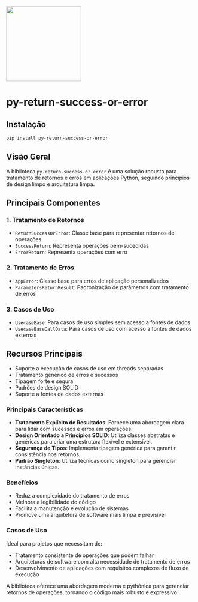 <img src="https://py-return-success-or-error.readthedocs.io/pt-br/latest/assets/logo.png" width="200" height="200">

# py-return-success-or-error

## Instalação
```bash
pip install py-return-success-or-error
```

## Visão Geral

A biblioteca `py-return-success-or-error` é uma solução robusta para tratamento de retornos e erros em aplicações Python, seguindo princípios de design limpo e arquitetura limpa.

## Principais Componentes

### 1. Tratamento de Retornos
- `ReturnSuccessOrError`: Classe base para representar retornos de operações
- `SuccessReturn`: Representa operações bem-sucedidas
- `ErrorReturn`: Representa operações com erro

### 2. Tratamento de Erros
- `AppError`: Classe base para erros de aplicação personalizados
- `ParametersReturnResult`: Padronização de parâmetros com tratamento de erros

### 3. Casos de Uso
- `UsecaseBase`: Para casos de uso simples sem acesso a fontes de dados
- `UsecaseBaseCallData`: Para casos de uso com acesso a fontes de dados externas

## Recursos Principais

- Suporte a execução de casos de uso em threads separadas
- Tratamento genérico de erros e sucessos
- Tipagem forte e segura
- Padrões de design SOLID
- Suporte a fontes de dados externas

### Principais Características

- **Tratamento Explícito de Resultados**: Fornece uma abordagem clara para lidar com sucessos e erros em operações.
- **Design Orientado a Princípios SOLID**: Utiliza classes abstratas e genéricas para criar uma estrutura flexível e extensível.
- **Segurança de Tipos**: Implementa tipagem genérica para garantir consistência nos retornos.
- **Padrão Singleton**: Utiliza técnicas como singleton para gerenciar instâncias únicas.

### Benefícios

- Reduz a complexidade do tratamento de erros
- Melhora a legibilidade do código
- Facilita a manutenção e evolução de sistemas
- Promove uma arquitetura de software mais limpa e previsível

### Casos de Uso

Ideal para projetos que necessitam de:

- Tratamento consistente de operações que podem falhar
- Arquiteturas de software com alta necessidade de tratamento de erros
- Desenvolvimento de aplicações com requisitos complexos de fluxo de execução

A biblioteca oferece uma abordagem moderna e pythônica para gerenciar retornos de operações, tornando o código mais robusto e expressivo.
